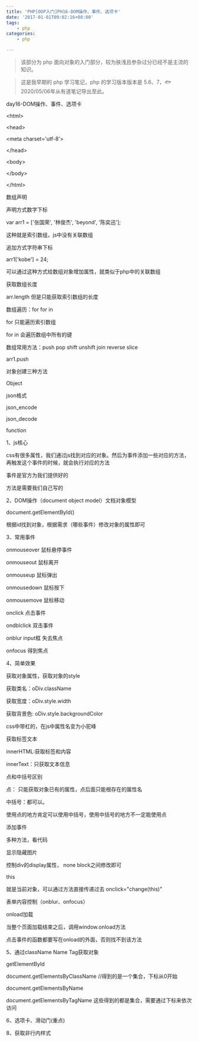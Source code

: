 ```yaml
---
title: 'PHP[OOP入门]PH16-DOM操作、事件、选项卡'
date: '2017-01-01T09:02:16+08:00'
tags:
    - php
categories:
    - php

---
```




> 该部分为 php 面向对象的入门部分，较为肤浅且参杂过分已经不是主流的知识。

> 这是我早期的 php 学习笔记，php 的学习版本版本是 5.6、7，🐟2020/05/06年从有道笔记导出至此。


day16-DOM操作、事件、选项卡

\<html\>

\<head\>

\<meta charset=\'utf-8\'\>

\</head\>

\<body\>

\</body\>

\</html\>

数组声明

声明方式数字下标

var arr1 = \[\'张国荣\', \'林俊杰\', \'beyond\', \'陈奕迅\'\];

这种就是索引数组，js中没有关联数组

追加方式字符串下标

arr1\[\'kobe\'\] = 24;

可以通过这种方式给数组对象增加属性，就类似于php中的关联数组

获取数组长度

arr.length 但是只能获取索引数组的长度

数组遍历：for for in

for 只能遍历索引数组

for in 会遍历数组中所有的键

数组常用方法：push pop shift unshift join reverse slice

arr1.push

对象创建三种方法

Object

json格式

json\_encode

json\_decode

function

1、js核心

css有很多属性，我们通过js找到对应的对象。然后为事件添加一些对应的方法，再触发这个事件的时候，就会执行对应的方法

事件是官方为我们提供好的

方法是需要我们自己写的

2、DOM操作（document object model）文档对象模型

document.getElementById()

根据id找到对象，根据需求（哪些事件）修改对象的属性即可

3、常用事件

onmouseover 鼠标悬停事件

onmouseout 鼠标离开

onmouseup 鼠标弹出

onmousedown 鼠标按下

onmousemove 鼠标移动

onclick 点击事件

ondblclick 双击事件

onblur input框 失去焦点

onfocus 得到焦点

4、简单效果

获取对象属性，获取对象的style

获取类名：oDiv.className

获取宽度：oDiv.style.width

获取背景色: oDiv.style.backgroundColor

css中带杠的，在js中属性名变为小驼峰

获取标签文本

innerHTML:获取标签和内容

innerText：只获取文本信息

点和中括号区别

点： 只能获取对象已有的属性，点后面只能根存在的属性名

中括号：都可以。

使用点的地方肯定可以使用中括号，使用中括号的地方不一定能使用点

添加事件

多种方法，看代码

显示隐藏图片

控制div的display属性， none block之间修改即可

this

就是当前对象，可以通过方法直接传递过去 onclick=\"change(this)\"

表单内容控制（onblur、onfocus）

onload加载

当整个页面加载结束之后，调用window.onload方法

点击事件的函数都要写在onload的外面，否则找不到该方法

5、通过className Name Tag获取对象

getElementById

document.getElementsByClassName //得到的是一个集合，下标从0开始

document.getElementsByName

document.getElementsByTagName 这些得到的都是集合，需要通过下标来依次访问

6、选项卡、滑动门(重点)

8、获取非行内样式
